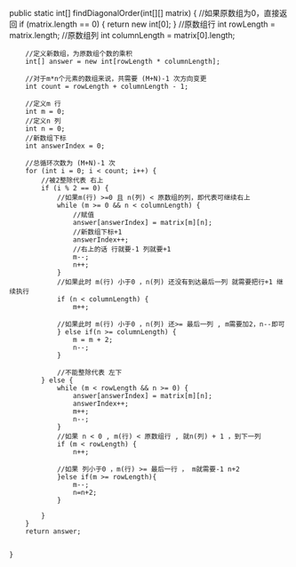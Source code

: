  public static int[] findDiagonalOrder(int[][] matrix) {
        //如果原数组为0，直接返回
        if (matrix.length == 0) {
            return new int[0];
        }
        //原数组行
        int rowLength = matrix.length;
        //原数组列
        int columnLength = matrix[0].length;

        //定义新数组，为原数组个数的乘积
        int[] answer = new int[rowLength * columnLength];
        
        //对于m*n个元素的数组来说，共需要 (M+N)-1 次方向变更
        int count = rowLength + columnLength - 1;
        
        //定义m 行
        int m = 0;
        //定义n 列
        int n = 0;
        //新数组下标
        int answerIndex = 0;

        //总循环次数为 (M+N)-1 次
        for (int i = 0; i < count; i++) {
            //被2整除代表 右上
            if (i % 2 == 0) {
                //如果m(行) >=0 且 n(列) < 原数组的列，即代表可继续右上
                while (m >= 0 && n < columnLength) {
                    //赋值
                    answer[answerIndex] = matrix[m][n];
                    //新数组下标+1
                    answerIndex++;
                    //右上的话 行就要-1 列就要+1
                    m--;
                    n++;
                }
                //如果此时 m(行) 小于0 ，n(列) 还没有到达最后一列 就需要把行+1 继续执行
                if (n < columnLength) {
                    m++;

                //如果此时 m(行) 小于0 ，n(列) 还>= 最后一列 , m需要加2，n--即可
                } else if(n >= columnLength) {
                    m = m + 2;
                    n--;
                }

                //不能整除代表 左下
            } else {
                while (m < rowLength && n >= 0) {
                    answer[answerIndex] = matrix[m][n];
                    answerIndex++;
                    m++;
                    n--;
                }
                //如果 n < 0 , m(行) < 原数组行 , 就n(列) + 1 ，到下一列
                if (m < rowLength) {
                    n++;
                    
                //如果 列小于0 ，m(行) >= 最后一行 ， m就需要-1 n+2 
                }else if(m >= rowLength){
                    m--;
                    n=n+2;
                }

            }
        }
        return answer;


    }
